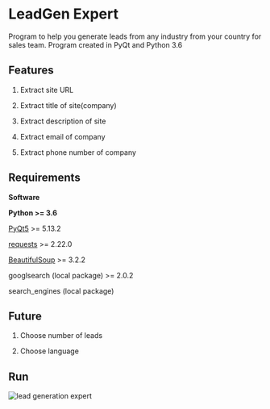 # LeadGen Expert

Program to help you generate leads from any industry from your country for sales team.
Program created in PyQt and Python 3.6

## Features

1. Extract site URL

2. Extract title of site(company)

3. Extract description of site

4. Extract email of company

5. Extract phone number of company

## Requirements

**Software**

**Python >= 3.6**

[PyQt5](https://pypi.org/project/PyQt5/) >= 5.13.2

[requests](https://pypi.org/project/requests/) >= 2.22.0

[BeautifulSoup](https://pypi.org/project/BeautifulSoup/) >= 3.2.2

googlsearch (local package) >= 2.0.2

search_engines (local package)

## Future

1. Choose number of leads

2. Choose language

## Run

![lead generation expert](https://i.ibb.co/GtG53Y8/lge.jpg)

